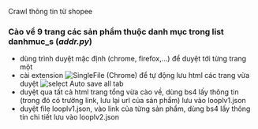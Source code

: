Crawl thông tin từ shopee

### Cào về 9 trang các sản phẩm thuộc danh mục trong list danhmuc_s (_addr.py_)
* dùng trình duyệt mặc định (chrome, firefox,...) để duyệt tới từng trang một
* cài extension <a>![SingleFile](https://chromewebstore.google.com/detail/singlefile/mpiodijhokgodhhofbcjdecpffjipkle)</a> (Chrome) để tự động lưu html các trang vừa duyệt
![select Auto save all tab](https://imgur.com/EI2Hyf3)
* duyệt qua tất cả html trang tổng vừa cào về, dùng bs4 lấy thông tin (trong đó có trường link, lưu lại url của sản phẩm) lưu vào looplv1.json
* duyệt file looplv1.json, vào link của từng sản phẩm, dùng bs4 lấy thông tin chi tiết lưu vào looplv2.json
